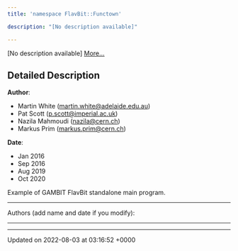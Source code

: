 ```yaml
---
title: 'namespace FlavBit::Functown'

description: "[No description available]"

---
```







[No description available] [More...](#detailed-description)

## Detailed Description


**Author**: 

  * Martin White ([martin.white@adelaide.edu.au](mailto:martin.white@adelaide.edu.au)) 
  * Pat Scott ([p.scott@imperial.ac.uk](mailto:p.scott@imperial.ac.uk)) 
  * Nazila Mahmoudi ([nazila@cern.ch](mailto:nazila@cern.ch)) 
  * Markus Prim ([markus.prim@cern.ch](mailto:markus.prim@cern.ch)) 


**Date**: 

  * Jan 2016
  * Sep 2016
  * Aug 2019
  * Oct 2020


Example of GAMBIT FlavBit standalone main program.



------------------

Authors (add name and date if you modify):



------------------






-------------------------------

Updated on 2022-08-03 at 03:16:52 +0000